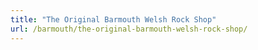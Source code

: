 ```yaml
---
title: "The Original Barmouth Welsh Rock Shop"
url: /barmouth/the-original-barmouth-welsh-rock-shop/
---
```

